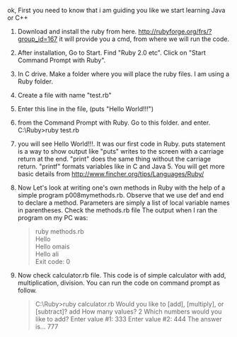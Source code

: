 ok, First you need to know that i am guiding you like we start learning Java or C++

1. Download and install the ruby from here. http://rubyforge.org/frs/?group_id=167
it will provide you a cmd, from where we will run the code.

2. After installation, Go to Start. Find "Ruby 2.0 etc". Click on "Start Command Prompt with Ruby". 

3. In C drive. Make a folder where you will place the ruby files. I am using a Ruby folder.

4. Create a file with name "test.rb"

5. Enter this line in the file, (puts "Hello World!!!")

6. from the Command Prompt with Ruby. Go to this folder. and enter. C:\Ruby>ruby test.rb

7. you will see Hello World!!!. It was our first code in Ruby.
   puts statement is a way to show output like
   "puts" writes to the screen with a carriage return at the end. 
   "print" does the same thing without the carriage return. 
   "printf" formats variables like in C and Java 5.
   You will get more basic details from http://www.fincher.org/tips/Languages/Ruby/

8. Now Let's look at writing one's own methods in Ruby with the help of a simple program p008mymethods.rb. Observe that we    use def and end to declare a method. Parameters are simply a list of local variable names in parentheses.
   Check the methods.rb file
   The output when I ran the program on my PC was:
   >ruby methods.rb  
   Hello  
   Hello omais  
   Hello ali  
   >Exit code: 0 

9. Now check calculator.rb file. This code is of simple calculator with add, multiplication, division. You can run the       code on command prompt as follow.
   >C:\Ruby>ruby calculator.rb
   >Would you like to [add], [multiply], or [subtract]?
   >add
   >How many values?
   >2
   >Which numbers would you like to add?
   >Enter value #1: 333
   >Enter value #2: 444
   >The answer is... 777
